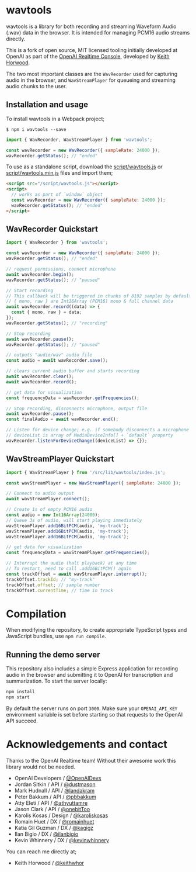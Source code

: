# wavtools

wavtools is a library for both recording and streaming Waveform Audio (.wav) data
in the browser. It is intended for managing PCM16 audio streams directly.

This is a fork of open source, MIT licensed tooling initially
developed at OpenAI as part of the [OpenAI Realtime Console](https://github.com/openai/openai-realtime-console), developed by [Keith Horwood](https://x.com/keithwhor).

The two most important classes are the `WavRecorder` used for capturing audio
in the browser, and `WavStreamPlayer` for queueing and streaming audio chunks to the user.

## Installation and usage

To install wavtools in a Webpack project;

```shell
$ npm i wavtools --save
```

```javascript
import { WavRecorder, WavStreamPlayer } from 'wavtools';

const wavRecorder = new WavRecorder({ sampleRate: 24000 });
wavRecorder.getStatus(); // "ended"
```

To use as a standalone script, download the [script/wavtools.js](/script/wavtools.js) or
[script/wavtools.min.js](/script/wavtools.js) files and import them;

```html
<script src="/script/wavtools.js"></script>
<script>
  // works as part of `window` object
  const wavRecorder = new WavRecorder({ sampleRate: 24000 });
  wavRecorder.getStatus(); // "ended"
</script>
```

## WavRecorder Quickstart

```javascript
import { WavRecorder } from 'wavtools';

const wavRecorder = new WavRecorder({ sampleRate: 24000 });
wavRecorder.getStatus(); // "ended"

// request permissions, connect microphone
await wavRecorder.begin();
wavRecorder.getStatus(); // "paused"

// Start recording
// This callback will be triggered in chunks of 8192 samples by default
// { mono, raw } are Int16Array (PCM16) mono & full channel data
await wavRecorder.record((data) => {
  const { mono, raw } = data;
});
wavRecorder.getStatus(); // "recording"

// Stop recording
await wavRecorder.pause();
wavRecorder.getStatus(); // "paused"

// outputs "audio/wav" audio file
const audio = await wavRecorder.save();

// clears current audio buffer and starts recording
await wavRecorder.clear();
await wavRecorder.record();

// get data for visualization
const frequencyData = wavRecorder.getFrequencies();

// Stop recording, disconnects microphone, output file
await wavRecorder.pause();
const finalAudio = await wavRecorder.end();

// Listen for device change; e.g. if somebody disconnects a microphone
// deviceList is array of MediaDeviceInfo[] + `default` property
wavRecorder.listenForDeviceChange((deviceList) => {});
```

## WavStreamPlayer Quickstart

```javascript
import { WavStreamPlayer } from '/src/lib/wavtools/index.js';

const wavStreamPlayer = new WavStreamPlayer({ sampleRate: 24000 });

// Connect to audio output
await wavStreamPlayer.connect();

// Create 1s of empty PCM16 audio
const audio = new Int16Array(24000);
// Queue 3s of audio, will start playing immediately
wavStreamPlayer.add16BitPCM(audio, 'my-track');
wavStreamPlayer.add16BitPCM(audio, 'my-track');
wavStreamPlayer.add16BitPCM(audio, 'my-track');

// get data for visualization
const frequencyData = wavStreamPlayer.getFrequencies();

// Interrupt the audio (halt playback) at any time
// To restart, need to call .add16BitPCM() again
const trackOffset = await wavStreamPlayer.interrupt();
trackOffset.trackId; // "my-track"
trackOffset.offset; // sample number
trackOffset.currentTime; // time in track
```

# Compilation

When modifying the repository, to create appropriate TypeScript types and
JavaScript bundles, use `npm run compile`.

## Running the demo server

This repository also includes a simple Express application for recording audio
in the browser and submitting it to OpenAI for transcription and summarization.
To start the server locally:

```bash
npm install
npm start
```

By default the server runs on port `3000`. Make sure your `OPENAI_API_KEY`
environment variable is set before starting so that requests to the OpenAI API
succeed.

# Acknowledgements and contact

Thanks to the OpenAI Realtime team! Without their awesome work this library would not
be needed.

- OpenAI Developers / [@OpenAIDevs](https://x.com/OpenAIDevs)
- Jordan Sitkin / API / [@dustmason](https://x.com/dustmason)
- Mark Hudnall / API / [@landakram](https://x.com/landakram)
- Peter Bakkum / API / [@pbbakkum](https://x.com/pbbakkum)
- Atty Eleti / API / [@athyuttamre](https://x.com/athyuttamre)
- Jason Clark / API / [@onebitToo](https://x.com/onebitToo)
- Karolis Kosas / Design / [@karoliskosas](https://x.com/karoliskosas)
- Romain Huet / DX / [@romainhuet](https://x.com/romainhuet)
- Katia Gil Guzman / DX / [@kagigz](https://x.com/kagigz)
- Ilan Bigio / DX / [@ilanbigio](https://x.com/ilanbigio)
- Kevin Whinnery / DX / [@kevinwhinnery](https://x.com/kevinwhinnery)

You can reach me directly at;

- Keith Horwood / [@keithwhor](https://x.com/keithwhor)
